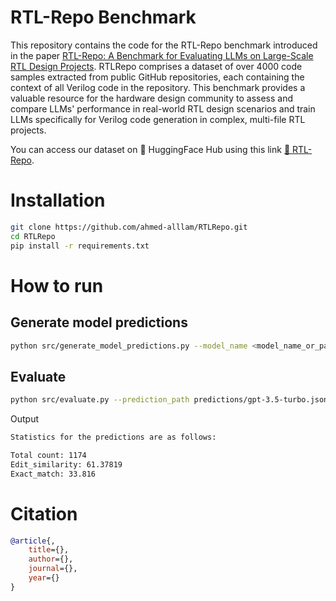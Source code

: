 # RTL-Repo Benchmark

This repository contains the code for the RTL-Repo benchmark introduced in the paper [RTL-Repo: A Benchmark for Evaluating LLMs on Large-Scale RTL Design Projects](https://arxiv.org/abs/). RTLRepo comprises a dataset of over 4000 code samples extracted from public GitHub repositories, each containing the context of all Verilog code in the repository. This benchmark provides a valuable resource for the hardware design community to assess and compare LLMs' performance in real-world RTL design scenarios and train LLMs specifically for Verilog code generation in complex, multi-file RTL projects.

You can access our dataset on 🤗 HuggingFace Hub using this link [🤗 RTL-Repo](https://huggingface.co/datasets/ahmedallam/RTL-Repo).

# Installation

```bash
git clone https://github.com/ahmed-alllam/RTLRepo.git
cd RTLRepo
pip install -r requirements.txt
```

# How to run

## Generate model predictions

```bash
python src/generate_model_predictions.py --model_name <model_name_or_path> --model_max_tokens <model_max_tokens> --temperature <temperature>
```

## Evaluate

```bash
python src/evaluate.py --prediction_path predictions/gpt-3.5-turbo.jsonl
```

Output

``` bash
Statistics for the predictions are as follows:

Total count: 1174
Edit_similarity: 61.37819
Exact_match: 33.816
```


# Citation
    
```bibtex
@article{,
    title={},
    author={},
    journal={},
    year={}
}
```
